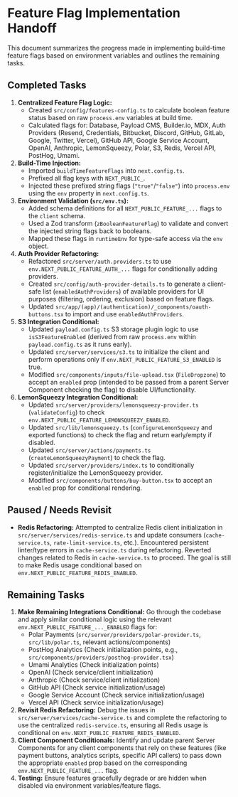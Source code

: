 # Feature Flag Implementation Handoff

This document summarizes the progress made in implementing build-time feature flags based on environment variables and outlines the remaining tasks.

## Completed Tasks

1. **Centralized Feature Flag Logic:**
    * Created `src/config/features-config.ts` to calculate boolean feature status based on raw `process.env` variables at build time.
    * Calculated flags for: Database, Payload CMS, Builder.io, MDX, Auth Providers (Resend, Credentials, Bitbucket, Discord, GitHub, GitLab, Google, Twitter, Vercel), GitHub API, Google Service Account, OpenAI, Anthropic, LemonSqueezy, Polar, S3, Redis, Vercel API, PostHog, Umami.
2. **Build-Time Injection:**
    * Imported `buildTimeFeatureFlags` into `next.config.ts`.
    * Prefixed all flag keys with `NEXT_PUBLIC_`.
    * Injected these prefixed string flags (`"true"`/`"false"`) into `process.env` using the `env` property in `next.config.ts`.
3. **Environment Validation (`src/env.ts`):**
    * Added schema definitions for all `NEXT_PUBLIC_FEATURE_...` flags to the `client` schema.
    * Used a Zod transform (`zBooleanFeatureFlag`) to validate and convert the injected string flags back to booleans.
    * Mapped these flags in `runtimeEnv` for type-safe access via the `env` object.
4. **Auth Provider Refactoring:**
    * Refactored `src/server/auth.providers.ts` to use `env.NEXT_PUBLIC_FEATURE_AUTH_...` flags for conditionally adding providers.
    * Created `src/config/auth-provider-details.ts` to generate a client-safe list (`enabledAuthProviders`) of available providers for UI purposes (filtering, ordering, exclusion) based on feature flags.
    * Updated `src/app/(app)/(authentication)/_components/oauth-buttons.tsx` to import and use `enabledAuthProviders`.
5. **S3 Integration Conditional:**
    * Updated `payload.config.ts` S3 storage plugin logic to use `isS3FeatureEnabled` (derived from raw `process.env` within `payload.config.ts` as it runs early).
    * Updated `src/server/services/s3.ts` to initialize the client and perform operations only if `env.NEXT_PUBLIC_FEATURE_S3_ENABLED` is true.
    * Modified `src/components/inputs/file-upload.tsx` (`FileDropzone`) to accept an `enabled` prop (intended to be passed from a parent Server Component checking the flag) to disable UI/functionality.
6. **LemonSqueezy Integration Conditional:**
    * Updated `src/server/providers/lemonsqueezy-provider.ts` (`validateConfig`) to check `env.NEXT_PUBLIC_FEATURE_LEMONSQUEEZY_ENABLED`.
    * Updated `src/lib/lemonsqueezy.ts` (`configureLemonSqueezy` and exported functions) to check the flag and return early/empty if disabled.
    * Updated `src/server/actions/payments.ts` (`createLemonSqueezyPayment`) to check the flag.
    * Updated `src/server/providers/index.ts` to conditionally register/initialize the LemonSqueezy provider.
    * Modified `src/components/buttons/buy-button.tsx` to accept an `enabled` prop for conditional rendering.

## Paused / Needs Revisit

* **Redis Refactoring:** Attempted to centralize Redis client initialization in `src/server/services/redis-service.ts` and update consumers (`cache-service.ts`, `rate-limit-service.ts`, etc.). Encountered persistent linter/type errors in `cache-service.ts` during refactoring. Reverted changes related to Redis in `cache-service.ts` to proceed. The goal is still to make Redis usage conditional based on `env.NEXT_PUBLIC_FEATURE_REDIS_ENABLED`.

## Remaining Tasks

1. **Make Remaining Integrations Conditional:** Go through the codebase and apply similar conditional logic using the relevant `env.NEXT_PUBLIC_FEATURE_..._ENABLED` flags for:
    * Polar Payments (`src/server/providers/polar-provider.ts`, `src/lib/polar.ts`, relevant actions/components)
    * PostHog Analytics (Check initialization points, e.g., `src/components/providers/posthog-provider.tsx`)
    * Umami Analytics (Check initialization points)
    * OpenAI (Check service/client initialization)
    * Anthropic (Check service/client initialization)
    * GitHub API (Check service initialization/usage)
    * Google Service Account (Check service initialization/usage)
    * Vercel API (Check service initialization/usage)
2. **Revisit Redis Refactoring:** Debug the issues in `src/server/services/cache-service.ts` and complete the refactoring to use the centralized `redis-service.ts`, ensuring all Redis usage is conditional on `env.NEXT_PUBLIC_FEATURE_REDIS_ENABLED`.
3. **Client Component Conditionals:** Identify and update parent Server Components for any client components that rely on these features (like payment buttons, analytics scripts, specific API callers) to pass down the appropriate `enabled` prop based on the corresponding `env.NEXT_PUBLIC_FEATURE_...` flag.
4. **Testing:** Ensure features gracefully degrade or are hidden when disabled via environment variables/feature flags.
